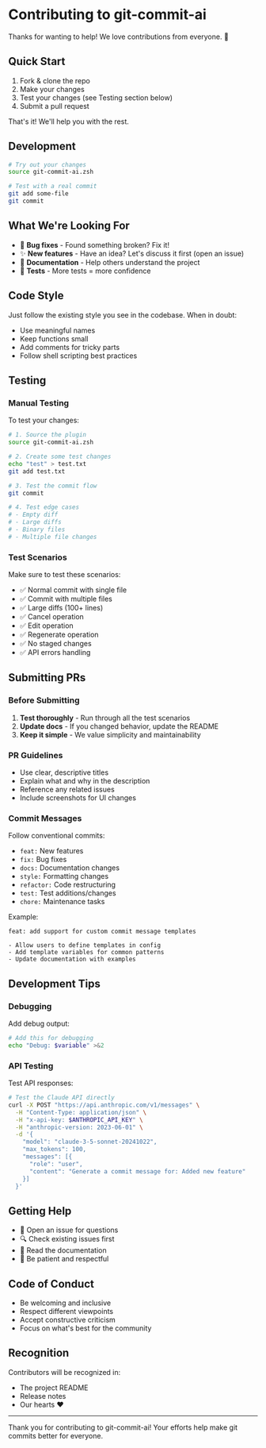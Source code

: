 # Contributing to git-commit-ai

Thanks for wanting to help! We love contributions from everyone. 💙

## Quick Start

1. Fork & clone the repo
2. Make your changes
3. Test your changes (see Testing section below)
4. Submit a pull request

That's it! We'll help you with the rest.

## Development

```bash
# Try out your changes
source git-commit-ai.zsh

# Test with a real commit
git add some-file
git commit
```

## What We're Looking For

- 🐛 **Bug fixes** - Found something broken? Fix it!
- ✨ **New features** - Have an idea? Let's discuss it first (open an issue)
- 📝 **Documentation** - Help others understand the project
- 🧪 **Tests** - More tests = more confidence

## Code Style

Just follow the existing style you see in the codebase. When in doubt:
- Use meaningful names
- Keep functions small
- Add comments for tricky parts
- Follow shell scripting best practices

## Testing

### Manual Testing

To test your changes:

```bash
# 1. Source the plugin
source git-commit-ai.zsh

# 2. Create some test changes
echo "test" > test.txt
git add test.txt

# 3. Test the commit flow
git commit

# 4. Test edge cases
# - Empty diff
# - Large diffs
# - Binary files
# - Multiple file changes
```

### Test Scenarios

Make sure to test these scenarios:
- ✅ Normal commit with single file
- ✅ Commit with multiple files
- ✅ Large diffs (100+ lines)
- ✅ Cancel operation
- ✅ Edit operation
- ✅ Regenerate operation
- ✅ No staged changes
- ✅ API errors handling

## Submitting PRs

### Before Submitting

1. **Test thoroughly** - Run through all the test scenarios
2. **Update docs** - If you changed behavior, update the README
3. **Keep it simple** - We value simplicity and maintainability

### PR Guidelines

- Use clear, descriptive titles
- Explain what and why in the description
- Reference any related issues
- Include screenshots for UI changes

### Commit Messages

Follow conventional commits:
- `feat:` New features
- `fix:` Bug fixes
- `docs:` Documentation changes
- `style:` Formatting changes
- `refactor:` Code restructuring
- `test:` Test additions/changes
- `chore:` Maintenance tasks

Example:
```
feat: add support for custom commit message templates

- Allow users to define templates in config
- Add template variables for common patterns
- Update documentation with examples
```

## Development Tips

### Debugging

Add debug output:
```bash
# Add this for debugging
echo "Debug: $variable" >&2
```

### API Testing

Test API responses:
```bash
# Test the Claude API directly
curl -X POST "https://api.anthropic.com/v1/messages" \
  -H "Content-Type: application/json" \
  -H "x-api-key: $ANTHROPIC_API_KEY" \
  -H "anthropic-version: 2023-06-01" \
  -d '{
    "model": "claude-3-5-sonnet-20241022",
    "max_tokens": 100,
    "messages": [{
      "role": "user",
      "content": "Generate a commit message for: Added new feature"
    }]
  }'
```

## Getting Help

- 💬 Open an issue for questions
- 🔍 Check existing issues first
- 📖 Read the documentation
- 🤝 Be patient and respectful

## Code of Conduct

- Be welcoming and inclusive
- Respect different viewpoints
- Accept constructive criticism
- Focus on what's best for the community

## Recognition

Contributors will be recognized in:
- The project README
- Release notes
- Our hearts ❤️

---

Thank you for contributing to git-commit-ai! Your efforts help make git commits better for everyone.